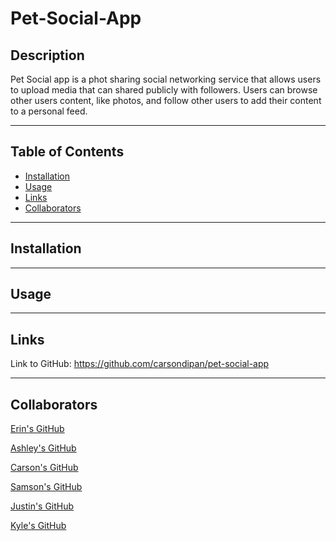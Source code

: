 # Pet-Social-App


## Description
Pet Social app is a phot sharing social networking service that allows users to upload media that can shared publicly with followers. Users can browse other users content, like photos, and follow other users to add their content to a personal feed.
***


## Table of Contents
- [Installation](#installation)
- [Usage](#usage)
- [Links](#links)
- [Collaborators](#collaborators)

***

## Installation

***

## Usage

***

## Links
Link to GitHub: https://github.com/carsondipan/pet-social-app

***

## Collaborators

[Erin's GitHub](https://github.com/uiido)

[Ashley's GitHub](https://github.com/alandis01)

[Carson's GitHub](https://github.com/carsondipan)

[Samson's GitHub](https://github.com/SamsonKnightz)

[Justin's GitHub](https://github.com/M5Justin)

[Kyle's GitHub](https://github.com/KMPhillips20)